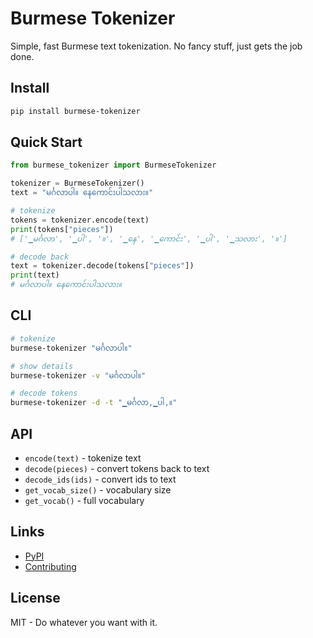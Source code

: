 # Burmese Tokenizer

Simple, fast Burmese text tokenization. No fancy stuff, just gets the job done.

## Install

```bash
pip install burmese-tokenizer
```

## Quick Start

```python
from burmese_tokenizer import BurmeseTokenizer

tokenizer = BurmeseTokenizer()
text = "မင်္ဂလာပါ။ နေကောင်းပါသလား။"

# tokenize
tokens = tokenizer.encode(text)
print(tokens["pieces"])
# ['▁မင်္ဂလာ', '▁ပါ', '။', '▁နေ', '▁ကောင်း', '▁ပါ', '▁သလား', '။']

# decode back
text = tokenizer.decode(tokens["pieces"])
print(text)
# မင်္ဂလာပါ။ နေကောင်းပါသလား။
```

## CLI

```bash
# tokenize
burmese-tokenizer "မင်္ဂလာပါ။"

# show details
burmese-tokenizer -v "မင်္ဂလာပါ။"

# decode tokens
burmese-tokenizer -d -t "▁မင်္ဂလာ,▁ပါ,။"
```

## API

- `encode(text)` - tokenize text
- `decode(pieces)` - convert tokens back to text  
- `decode_ids(ids)` - convert ids to text
- `get_vocab_size()` - vocabulary size
- `get_vocab()` - full vocabulary

## Links

- [PyPI](https://pypi.org/project/burmese-tokenizer/)
- [Contributing](docs/how_to_contribute.md)

## License

MIT - Do whatever you want with it.
